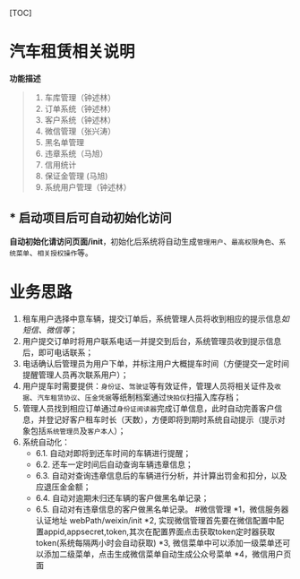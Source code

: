 
[TOC]

# 汽车租赁相关说明
**功能描述**

> 1. 车库管理（钟述林）
> 2. 订单系统（钟述林）
> 3. 客户系统（钟述林）
> 4. 微信管理（张兴涛）
> 5. 黑名单管理
> 6. 违章系统（马旭）
> 7. 信用统计
> 8. 保证金管理 (马旭)
> 9. 系统用户管理（钟述林）

## * 启动项目后可自动初始化访问
**自动初始化请访问页面/init**，初始化后系统将自动生成`管理用户`、`最高权限角色`、`系统菜单`、`相关授权操作`等。

# 业务思路

1. 租车用户选择中意车辆，提交订单后，系统管理人员将收到相应的提示信息*如短信、微信等*；
2. 用户提交订单时将用户联系电话一并提交到后台，系统管理员收到提示信息后，即可电话联系；
3. 电话确认后管理员为用户下单，并标注用户大概提车时间（方便提交一定时间提醒管理人员再次联系用户）；
4. 用户提车时需要提供：`身份证`、`驾驶证`等有效证件，管理人员将相关证件及`收据`、`汽车租赁协议`、`压金凭据`等纸制档案通过`快拍仪`扫描入库存档；
5. 管理人员找到相应订单通过`身份证阅读器`完成订单信息，此时自动完善客户信息，并登记好客户租车时长（天数），方便即将到期时系统自动提示（提示对象包括`系统管理员`及`客户本人`）；
6. 系统自动化：
    * 6.1. 自动对即将到还车时间的车辆进行提醒；
    * 6.2. 还车一定时间后自动查询车辆违章信息；
    * 6.3. 自动对查询违章信息后的车辆进行分析，并计算出罚金和扣分，以及应退压金金额；
    * 6.4. 自动对逾期未归还车辆的客户做黑名单记录；
    * 6.5. 自动对有违章信息的客户做黑名单记录。
#微信管理
    *1，微信服务器认证地址 webPath/weixin/init
    *2, 实现微信管理首先要在微信配置中配置appid,appsecret,token,其次在配置界面点击获取token定时器获取token(系统每隔两小时会自动获取)
    *3, 微信菜单中可以添加一级菜单还可以添加二级菜单，点击生成微信菜单自动生成公众号菜单
    *4，微信用户页面